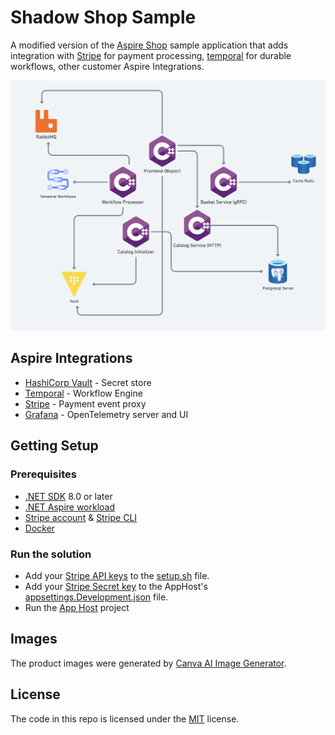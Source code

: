 # Shadow Shop Sample 
A modified version of the [Aspire Shop](https://github.com/dotnet/aspire-samples/tree/main/samples/AspireShop) sample
application that adds integration with [Stripe](https://stripe.com) for payment processing, [temporal](https://temporal.io/)
for durable workflows, other customer Aspire Integrations. 

![Architecture Diagram](./docs/images/diagram_architecture.png)

## Aspire Integrations
- [HashiCorp Vault](./src/ShadowShop.AppHost/Resources/VaultResource.cs) - Secret store
- [Temporal](./src/ShadowShop.AppHost/Resources/TemporalDevResource.cs) - Workflow Engine
- [Stripe](./src/ShadowShop.AppHost/Resources/StripeDevResource.cs) - Payment event proxy
- [Grafana](./src/ShadowShop.AppHost/Resources/GrafanaStackResource.cs) - OpenTelemetry server and UI

## Getting Setup

### Prerequisites
- [.NET SDK](https://get.dot.net/) 8.0 or later
- [.NET Aspire workload](https://learn.microsoft.com/en-us/dotnet/aspire/fundamentals/setup-tooling?tabs=linux&pivots=dotnet-cli)
- [Stripe account](https://dashboard.stripe.com) & [Stripe CLI](https://stripe.com/docs/stripe-cli)
- [Docker](https://www.docker.com)

### Run the solution

* Add your [Stripe API keys](https://dashboard.stripe.com/apikeys) to the [setup.sh](./src/ShadowShop.AppHost/.config/vault/setup.sh) file.
* Add your [Stripe Secret key](https://dashboard.stripe.com/apikeys)  to the AppHost's [appsettings.Development.json](./src/ShadowShop.AppHost/appsettings.Development.json) file.
* Run the [App Host](./src/ShadowShop.AppHost) project


## Images
The product images were generated by [Canva AI Image Generator](https://www.canva.com/ai-image-generator/).

## License

The code in this repo is licensed under the [MIT](LICENSE) license.